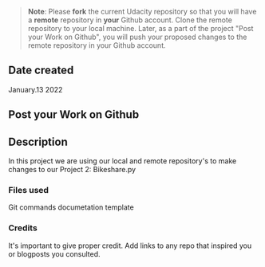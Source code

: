 >**Note**: Please **fork** the current Udacity repository so that you will have a **remote** repository in **your** Github account. Clone the remote repository to your local machine. Later, as a part of the project "Post your Work on Github", you will push your proposed changes to the remote repository in your Github account.

## Date created
January.13 2022

## Post your Work on Github

## Description
In this project we are using our local and remote repository's to make changes to our Project 2: Bikeshare.py 

### Files used
Git commands documetation template

### Credits
It's important to give proper credit. Add links to any repo that inspired you or blogposts you consulted.

